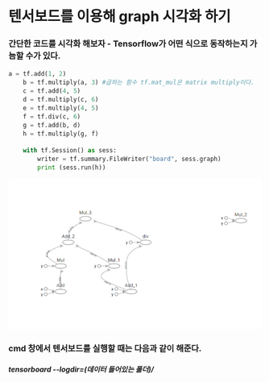 # 텐서보드를 이용해 graph 시각화 하기
### 간단한 코드를 시각화 해보자 - Tensorflow가 어떤 식으로 동작하는지 가늠할 수가 있다.
```python
a = tf.add(1, 2)
    b = tf.multiply(a, 3) #곱하는 함수 tf.mat_mul은 matrix multiply이다.
    c = tf.add(4, 5)
    d = tf.multiply(c, 6)
    e = tf.multiply(4, 5)
    f = tf.div(c, 6)
    g = tf.add(b, d)
    h = tf.multiply(g, f)
    
    with tf.Session() as sess:
        writer = tf.summary.FileWriter("board", sess.graph)
        print (sess.run(h))   
```

![img](https://github.com/jis1218/Tensorboard-practice/blob/master/img/img1.PNG)

### cmd 창에서 텐서보드를 실행할 때는 다음과 같이 해준다.
##### tensorboard --logdir=(데이터 들어있는 폴더)/

